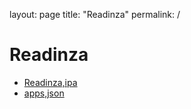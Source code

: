 layout: page
title: "Readinza"
permalink: /

# Readinza

* [Readinza,ipa](files/Readinza.ipa)
* [apps,json](files/apps.json)

